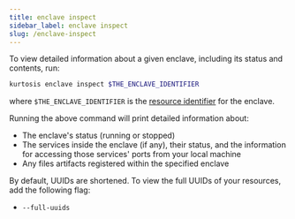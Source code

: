 ```yaml
---
title: enclave inspect
sidebar_label: enclave inspect
slug: /enclave-inspect
---
```


To view detailed information about a given enclave, including its status and contents, run:

```bash
kurtosis enclave inspect $THE_ENCLAVE_IDENTIFIER 
```

where `$THE_ENCLAVE_IDENTIFIER` is the [resource identifier](../reference/resource-identifier.md) for the enclave.

Running the above command will print detailed information about:

- The enclave's status (running or stopped)
- The services inside the enclave (if any), their status, and the information for accessing those services' ports from your local machine
- Any files artifacts registered within the specified enclave

By default, UUIDs are shortened. To view the full UUIDs of your resources, add the following flag:
* `--full-uuids`

